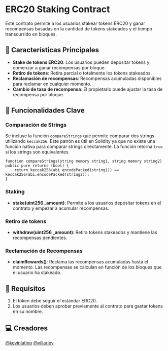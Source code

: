 # ERC20 Staking Contract

Este contrato permite a los usuarios stakear tokens ERC20 y ganar recompensas basadas en la cantidad de tokens stakeados y el tiempo transcurrido en bloques.

## 🚀 Características Principales

- **Stake de tokens ERC20**: Los usuarios pueden depositar tokens y comenzar a ganar recompensas por bloque.
- **Retiro de tokens**: Retira parcial o totalmente los tokens stakeados.
- **Reclamación de recompensas**: Recompensas acumuladas disponibles para reclamar en cualquier momento.
- **Cambio de tasa de recompensa**: El propietario puede ajustar la tasa de recompensa por bloque.
  
## 🔧 Funcionalidades Clave

### Comparación de Strings

Se incluye la función `compareStrings` que permite comparar dos strings utilizando `keccak256`. Este patrón es útil en Solidity ya que no existe una función nativa para comparar strings directamente. La función retorna `true` si los strings son equivalentes.

```solidity
function compareStrings(string memory string1, string memory string2) public pure returns (bool) {
    return keccak256(abi.encodePacked(string1)) == keccak256(abi.encodePacked(string2));
}
```
### Staking

- **stake(uint256 _amount)**: Permite a los usuarios depositar tokens en el contrato y empezar a acumular recompensas.

### Retiro de tokens

- **withdraw(uint256 _amount)**: Retira tokens stakeados y mantiene las recompensas pendientes.

### Reclamación de Recompensas

- **claimRewards()**: Reclama las recompensas acumuladas hasta el momento. Las recompensas se calculan en función de los bloques que el usuario ha stakeado.

## 📜 Requisitos

1. El token debe seguir el estándar ERC20.
2. Los usuarios deben aprobar previamente al contrato para gastar tokens en su nombre.

## 💻 Creadores
  [@kevinlatino](https://github.com/kevinlatino)
  [@villarley](https://github.com/villarley)

